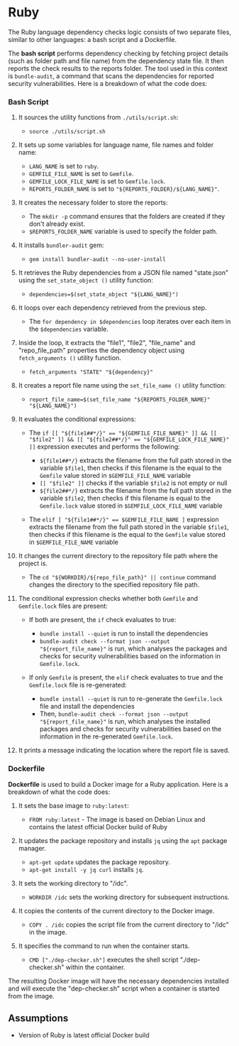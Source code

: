 # Ruby

The Ruby language dependency checks logic consists of two separate files, similar to other languages: a bash script and a Dockerfile.

The **bash script** performs dependency checking by fetching project details (such as folder path and file name) from the dependency state file. It then reports the check results to the reports folder. The tool used in this context is `bundle-audit`, a command that scans the dependencies for reported security vulnerabilities. Here is a breakdown of what the code does:

### Bash Script

1. It sources the utility functions from `./utils/script.sh`:

   - `source ./utils/script.sh` 

2. It sets up some variables for language name, file names and folder name:

   - `LANG_NAME` is set to `ruby`.
   - `GEMFILE_FILE_NAME` is set to `Gemfile`.
   - `GEMFILE_LOCK_FILE_NAME` is set to `Gemfile.lock`.
   - `REPORTS_FOLDER_NAME` is set to `"${REPORTS_FOLDER}/${LANG_NAME}"`.

3. It creates the necessary folder to store the reports:

   - The `mkdir -p` command ensures that the folders are created if they don't already exist.
   - `$REPORTS_FOLDER_NAME` variable is used to specify the folder path.

4. It installs `bundler-audit` gem:

   - `gem install bundler-audit --no-user-install`

5. It retrieves the Ruby dependencies from a JSON file named "state.json" using the `set_state_object ()` utility function:

   - `dependencies=$(set_state_object "${LANG_NAME}")`

6. It loops over each dependency retrieved from the previous step.

   - The `for dependency in $dependencies` loop iterates over each item in the `$dependencies` variable.

7. Inside the loop, it extracts the "file1", "file2", "file_name" and "repo_file_path" properties the dependency object using `fetch_arguments ()` utility function.

   - `fetch_arguments "STATE" "${dependency}"`

8. It creates a report file name using the `set_file_name ()` utility function:

   - `report_file_name=$(set_file_name "${REPORTS_FOLDER_NAME}" "${LANG_NAME}")`

9. It evaluates the conditional expressions:
    - The `if [[ "${file1##*/}" == "${GEMFILE_FILE_NAME}" ]] && [[ "$file2" ]] && [[ "${file2##*/}" == "${GEMFILE_LOCK_FILE_NAME}" ]]` expression executes and performs the following:
      - `${file1##*/}` extracts the filename from the full path stored in the variable `$file1`, then checks if this filename is the equal to the `Gemfile` value stored in `$GEMFILE_FILE_NAME` variable
      - `[[ "$file2" ]]` checks if the variable `$file2` is not empty or null
      - `${file2##*/}` extracts the filename from the full path stored in the variable `$file2`, then checks if this filename is equal to the `Gemfile.lock` value stored in `$GEMFILE_LOCK_FILE_NAME` variable

    - The `elif [ "${file1##*/}" == $GEMFILE_FILE_NAME ]` expression extracts the filename from the full path stored in the variable `$file1`, then checks if this filename is the equal to the `Gemfile` value stored in `$GEMFILE_FILE_NAME` variable

10. It changes the current directory to the repository file path where the project is.

    - The `cd "${WORKDIR}/${repo_file_path}" || continue` command changes the directory to the specified repository file path.

11. The conditional expression checks whether both `Gemfile` and `Gemfile.lock` files are present:
    - If both are present, the `if` check evaluates to true:
      - `bundle install --quiet` is run to install the dependencies
      - `bundle-audit check --format json --output "${report_file_name}"` is run, which analyses the packages and checks for security vulnerabilities based on the information in `Gemfile.lock`.

    - If only `Gemfile` is present, the `elif` check evaluates to true and the `Gemfile.lock` file is re-generated:

      - `bundle install --quiet` is run to re-generate the `Gemfile.lock` file and install the dependencies
      - Then, `bundle-audit check --format json --output "${report_file_name}"` is run, which analyses the installed packages and checks for security vulnerabilities based on the information in the re-generated `Gemfile.lock`.

12. It prints a message indicating the location where the report file is saved. 

### Dockerfile

**Dockerfile** is used to build a Docker image for a Ruby application. Here is a breakdown of what the code does:

1. It sets the base image to `ruby:latest`:
   - `FROM ruby:latest` - The image is based on Debian Linux and contains the latest official Docker build of Ruby 

2. It updates the package repository and installs `jq` using the `apt` package manager.
   - `apt-get update` updates the package repository.
   - `apt-get install -y jq curl` installs `jq`.

3. It sets the working directory to "/idc".
   - `WORKDIR /idc` sets the working directory for subsequent instructions.

4. It copies the contents of the current directory to the Docker image.
   - `COPY . /idc` copies the script file from the current directory to "/idc" in the image.

5. It specifies the command to run when the container starts.
   - `CMD ["./dep-checker.sh"]` executes the shell script "./dep-checker.sh" within the container.

The resulting Docker image will have the necessary dependencies installed and will execute the "dep-checker.sh" script when a container is started from the image.

## Assumptions

- Version of Ruby is latest official Docker build
